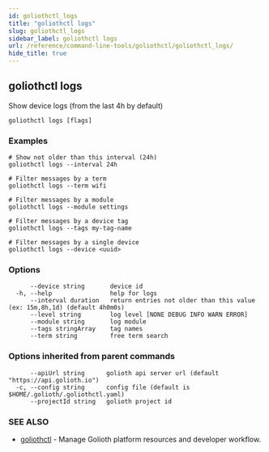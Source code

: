 ```yaml
---
id: goliothctl_logs
title: "goliothctl logs"
slug: goliothctl_logs
sidebar_label: goliothctl logs
url: /reference/command-line-tools/goliothctl/goliothctl_logs/
hide_title: true
---
```

## goliothctl logs

Show device logs (from the last 4h by default)

```
goliothctl logs [flags]
```

### Examples

```
# Show not older than this interval (24h)
goliothctl logs --interval 24h

# Filter messages by a term
goliothctl logs --term wifi

# Filter messages by a module
goliothctl logs --module settings

# Filter messages by a device tag
goliothctl logs --tags my-tag-name

# Filter messages by a single device
goliothctl logs --device <uuid>
```

### Options

```
      --device string       device id
  -h, --help                help for logs
      --interval duration   return entries not older than this value (ex: 15m,8h,1d) (default 4h0m0s)
      --level string        log level [NONE DEBUG INFO WARN ERROR]
      --module string       log module
      --tags stringArray    tag names
      --term string         free term search
```

### Options inherited from parent commands

```
      --apiUrl string      golioth api server url (default "https://api.golioth.io")
  -c, --config string      config file (default is $HOME/.golioth/.goliothctl.yaml)
      --projectId string   golioth project id
```

### SEE ALSO

* [goliothctl](/reference/command-line-tools/goliothctl)	 - Manage Golioth platform resources and developer workflow.

